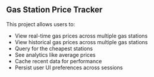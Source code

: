## Gas Station Price Tracker

This project allows users to:
- View real-time gas prices across multiple gas stations
- View historical gas prices across multiple gas stations
- Query for the cheapest stations
- See analytics like average prices
- Cache recent data for performance
- Persist user UI preferences across sessions
